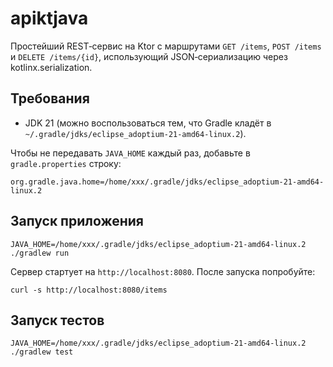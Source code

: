 # apiktjava

Простейший REST‑сервис на Ktor c маршрутами `GET /items`, `POST /items` и `DELETE /items/{id}`, использующий JSON‑сериализацию через kotlinx.serialization.

## Требования
- JDK 21 (можно воспользоваться тем, что Gradle кладёт в `~/.gradle/jdks/eclipse_adoptium-21-amd64-linux.2`).

Чтобы не передавать `JAVA_HOME` каждый раз, добавьте в `gradle.properties` строку:
```
org.gradle.java.home=/home/xxx/.gradle/jdks/eclipse_adoptium-21-amd64-linux.2
```

## Запуск приложения
```
JAVA_HOME=/home/xxx/.gradle/jdks/eclipse_adoptium-21-amd64-linux.2 ./gradlew run
```
Сервер стартует на `http://localhost:8080`. После запуска попробуйте:
```
curl -s http://localhost:8080/items
```

## Запуск тестов
```
JAVA_HOME=/home/xxx/.gradle/jdks/eclipse_adoptium-21-amd64-linux.2 ./gradlew test
```

